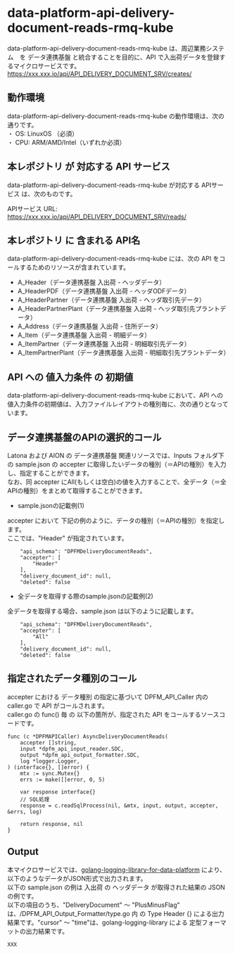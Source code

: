# data-platform-api-delivery-document-reads-rmq-kube

data-platform-api-delivery-document-reads-rmq-kube は、周辺業務システム　を データ連携基盤 と統合することを目的に、API で入出荷データを登録するマイクロサービスです。  
https://xxx.xxx.io/api/API_DELIVERY_DOCUMENT_SRV/creates/

## 動作環境

data-platform-api-delivery-document-reads-rmq-kube の動作環境は、次の通りです。  
・ OS: LinuxOS （必須）  
・ CPU: ARM/AMD/Intel（いずれか必須）  


## 本レポジトリ が 対応する API サービス
data-platform-api-delivery-document-reads-rmq-kube が対応する APIサービス は、次のものです。

APIサービス URL: https://xxx.xxx.io/api/API_DELIVERY_DOCUMENT_SRV/reads/

## 本レポジトリ に 含まれる API名
data-platform-api-delivery-document-reads-rmq-kube には、次の API をコールするためのリソースが含まれています。  

* A_Header（データ連携基盤 入出荷 - ヘッダデータ）
* A_HeaderPDF（データ連携基盤 入出荷 - ヘッダODFデータ）
* A_HeaderPartner（データ連携基盤 入出荷 - ヘッダ取引先データ）
* A_HeaderPartnerPlant（データ連携基盤 入出荷 - ヘッダ取引先プラントデータ）
* A_Address（データ連携基盤 入出荷 - 住所データ）
* A_Item（データ連携基盤 入出荷 - 明細データ）
* A_ItemPartner（データ連携基盤 入出荷 - 明細取引先データ）
* A_ItemPartnerPlant（データ連携基盤 入出荷 - 明細取引先プラントデータ）
 

## API への 値入力条件 の 初期値
data-platform-api-delivery-document-reads-rmq-kube において、API への値入力条件の初期値は、入力ファイルレイアウトの種別毎に、次の通りとなっています。  

## データ連携基盤のAPIの選択的コール

Latona および AION の データ連携基盤 関連リソースでは、Inputs フォルダ下の sample.json の accepter に取得したいデータの種別（＝APIの種別）を入力し、指定することができます。  
なお、同 accepter にAll(もしくは空白)の値を入力することで、全データ（＝全APIの種別）をまとめて取得することができます。  

* sample.jsonの記載例(1)  

accepter において 下記の例のように、データの種別（＝APIの種別）を指定します。  
ここでは、"Header" が指定されています。    
  
```
	"api_schema": "DPFMDeliveryDocumentReads",
	"accepter": [
		"Header"
	],
	"delivery_document_id": null,
	"deleted": false
```
  
* 全データを取得する際のsample.jsonの記載例(2)  

全データを取得する場合、sample.json は以下のように記載します。  

```
	"api_schema": "DPFMDeliveryDocumentReads",
	"accepter": [
		"All"
	],
	"delivery_document_id": null,
	"deleted": false
```

## 指定されたデータ種別のコール

accepter における データ種別 の指定に基づいて DPFM_API_Caller 内の caller.go で API がコールされます。  
caller.go の func() 毎 の 以下の箇所が、指定された API をコールするソースコードです。  

```
func (c *DPFMAPICaller) AsyncDeliveryDocumentReads(
	accepter []string,
	input *dpfm_api_input_reader.SDC,
	output *dpfm_api_output_formatter.SDC,
	log *logger.Logger,
) (interface{}, []error) {
	mtx := sync.Mutex{}
	errs := make([]error, 0, 5)

	var response interface{}
	// SQL処理
	response = c.readSqlProcess(nil, &mtx, input, output, accepter, &errs, log)

	return response, nil
}
```

## Output  
本マイクロサービスでは、[golang-logging-library-for-data-platform](https://github.com/latonaio/golang-logging-library-for-data-platform) により、以下のようなデータがJSON形式で出力されます。  
以下の sample.json の例は 入出荷 の ヘッダデータ が取得された結果の JSON の例です。  
以下の項目のうち、"DeliveryDocument" ～ "PlusMinusFlag" は、/DPFM_API_Output_Formatter/type.go 内 の Type Header {} による出力結果です。"cursor" ～ "time"は、golang-logging-library による 定型フォーマットの出力結果です。  

```
XXX
```


